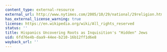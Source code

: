 ```yaml
---
content_type: external-resource
external_url: http://www.nytimes.com/2005/10/29/national/29religion.html
has_external_license_warning: true
license: https://en.wikipedia.org/wiki/All_rights_reserved
status: ''
title: Hispanics Uncovering Roots as Inquisition's "Hidden" Jews
uid: 6fd76e4b-daa9-44ee-b210-16b12ff1d6e8
wayback_url: ''
---
```

